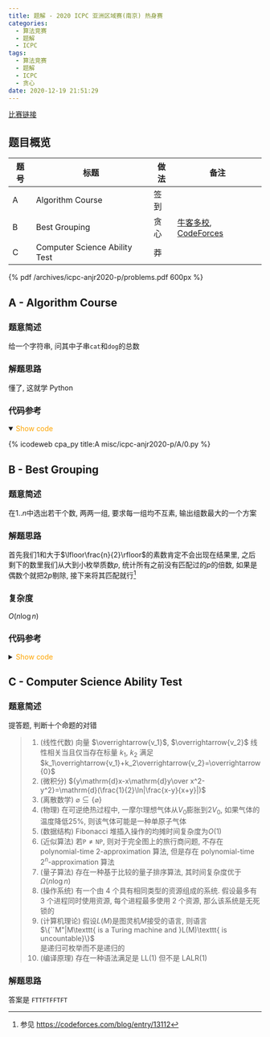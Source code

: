 ```yaml
---
title: 题解 - 2020 ICPC 亚洲区域赛(南京) 热身赛
categories:
  - 算法竞赛
  - 题解
  - ICPC
tags:
  - 算法竞赛
  - 题解
  - ICPC
  - 贪心
date: 2020-12-19 21:51:29
---
```


[比赛链接](https://ac.nowcoder.com/acm/contest/10271)

<!-- more -->

## 题目概览

| 题号 | 标题                          | 做法 | 备注                                                                                                                  |
| ---- | ----------------------------- | ---- | --------------------------------------------------------------------------------------------------------------------- |
| A    | Algorithm Course              | 签到 |
| B    | Best Grouping                 | 贪心 | [牛客多校](https://ac.nowcoder.com/acm/contest/5669/H), [CodeForces](https://codeforces.com/problemset/problem/449/C) |
| C    | Computer Science Ability Test | 莽   |

<!-- [官方题解](official_solutions.zip) -->

{% pdf /archives/icpc-anjr2020-p/problems.pdf 600px %}

## A - Algorithm Course

### 题意简述

给一个字符串, 问其中子串`cat`和`dog`的总数

### 解题思路

懂了, 这就学 Python

### 代码参考

<details open>
<summary><font color='orange'>Show code</font></summary>

{% icodeweb cpa_py title:A misc/icpc-anjr2020-p/A/0.py %}

</details>

## B - Best Grouping

### 题意简述

在$1..n$中选出若干个数, 两两一组, 要求每一组均不互素, 输出组数最大的一个方案

### 解题思路

首先我们$1$和大于$\lfloor\frac{n}{2}\rfloor$的素数肯定不会出现在结果里, 之后剩下的数里我们从大到小枚举质数$p$, 统计所有之前没有匹配过的$p$的倍数, 如果是偶数个就把$2p$剔除, 接下来将其匹配就行[^1]

### 复杂度

$O(n\log n)$

### 代码参考

<details>
<summary><font color='orange'>Show code</font></summary>

{% icodeweb cpa_cpp title:B misc/icpc-anjr2020-p/B/0.cpp %}

</details>

## C - Computer Science Ability Test

### 题意简述

提答题, 判断十个命题的对错

> 1. (线性代数) 向量 $\overrightarrow{v_1}$, $\overrightarrow{v_2}$ 线性相关当且仅当存在标量 $k_1$, $k_2$ 满足$k_1\overrightarrow{v_1}+k_2\overrightarrow{v_2}=\overrightarrow{0}$
> 1. (微积分) ${y\mathrm{d}x-x\mathrm{d}y\over x^2-y^2}=\mathrm{d}(\frac{1}{2}\ln|\frac{x-y}{x+y}|)$
> 1. (离散数学) $\varnothing\subseteq\{\varnothing\}$
> 1. (物理) 在可逆绝热过程中, 一摩尔理想气体从$V_0$膨胀到$2V_0$, 如果气体的温度降低$25\%$, 则该气体可能是一种单原子气体
> 1. (数据结构) Fibonacci 堆插入操作的均摊时间复杂度为$O(1)$
> 1. (近似算法) 若$\texttt{P}\ne\texttt{NP}$, 则对于完全图上的旅行商问题, 不存在 polynomial-time $2$-approximation 算法, 但是存在 polynomial-time $2^n$-approximation 算法
> 1. (量子算法) 存在一种基于比较的量子排序算法, 其时间复杂度优于$\Omega(n\log n)$
> 1. (操作系统) 有一个由 4 个具有相同类型的资源组成的系统. 假设最多有 3 个进程同时使用资源, 每个进程最多使用 2 个资源, 那么该系统是无死锁的
> 1. (计算机理论) 假设$L(M)$是图灵机$M$接受的语言, 则语言  
>    $\{``M"|M\texttt{ is a Turing machine and }L(M)\texttt{ is uncountable}\}$  
>    是递归可枚举而不是递归的
> 1. (编译原理) 存在一种语法满足是 LL(1) 但不是 LALR(1)

### 解题思路

答案是 `FTTFTFFTFT`

[^1]: 参见 <https://codeforces.com/blog/entry/13112>
